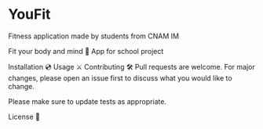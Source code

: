 # YouFit
Fitness application made by students from CNAM IM

Fit your body and mind 🦾
App for school project

Installation 💿
Usage ⚔️
Contributing 🛠
Pull requests are welcome. For major changes, please open an issue first to discuss what you would like to change.

Please make sure to update tests as appropriate.

License 📕
